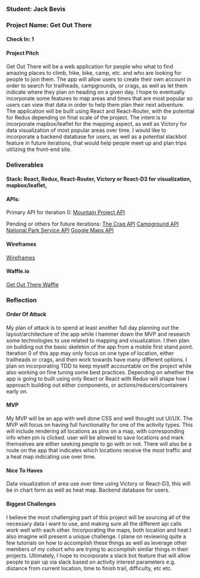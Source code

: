 ### Student: Jack Bevis

### Project Name: Get Out There

#### Check In: 1  

#### Project Pitch  
Get Out There will be a web application for people who what to find amazing places to climb, hike, bike, camp, etc. and who are looking for people to join them. The app will allow users to create their own account in order to search for trailheads, campgrounds, or crags, as well as let them indicate where they plan on heading on a given day. I hope to eventually incorporate some features to map areas and times that are most popular so users can view that data in order to help them plan their next adventure. The application will be built using React and React-Router, with the potential for Redux depending on final scale of the project. The intent is to incorporate mapbox/leaflet for the mapping aspect, as well as Victory for data visualization of most popular areas over time. I would like to incorporate a backend database for users, as well as a potential slackbot feature in future iterations, that would help people meet up and plan trips utilizing the front-end site.

### Deliverables  

#### Stack: React, Redux, React-Router, Victory or React-D3 for visualization, mapbox/leaflet,

#### APIs:
Primary API for iteration 0:
[Mountain Project API](https://www.mountainproject.com/data)

Pending or others for future iterations:
[The Crag API](https://www.thecrag.com/article/API)
[Campground API](http://developer.active.com/docs/read/Campground_APIs)
[National Park Service API](https://www.nps.gov/subjects/digital/nps-data-api.htm)
[Google Maps API](https://developers.google.com/maps/documentation/javascript/)

#### Wireframes  
[Wireframes](https://getoutthere.mybalsamiq.com/projects/getoutthere/grid)

#### Waffle.io
[Get Out There Waffle](https://waffle.io/jbevis/Get-Out-There)

### Reflection  

#### Order Of Attack  
My plan of attack is to spend at least another full day planning out the layout/architecture of the app while I hammer down the MVP and research some technologies to use related to mapping and visualization. I then plan on building out the basic skeleton of the app from a mobile first stand point. Iteration 0 of this app may only focus on one type of location, either trailheads or crags, and then work towards have many different options. I plan on incorporating TDD to keep myself accountable on the project while also working on fine tuning some best practices. Depending on whether the app is going to built using only React or React with Redux will shape how I approach building out either components, or actions/reducers/containers early on.

#### MVP
My MVP will be an app with well done CSS and well thought out UI/UX. The MVP will focus on having full functionality for one of the activity types. This will include rendering all locations as pins on a map, with corresponding info when pin is clicked. user will be allowed to save locations and mark themselves are either seeking people to go with or not. There will also be a route on the app that indicates which locations receive the most traffic and a heat map indicating use over time.  

#### Nice To Haves   
Data visualization of area use over time using Victory or React-D3, this will be in chart form as well as heat map.
Backend database for users.

#### Biggest Challenges  
I believe the most challenging part of this project will be sourcing all of the necessary data I want to use, and making sure all the different api calls work well with each other. Incorporating the maps, both location and heat I also imagine will present a unique challenge. I plane on reviewing quite a few tutorials on how to accomplish these things as well as leverage other members of my cohort who are trying to accomplish similar things in their projects. Ultimately, I hope to incorporate a slack bot feature that will allow people to pair up via slack based on activity interest parameters e.g. distance from current location, time to finish trail, difficulty, etc etc.
